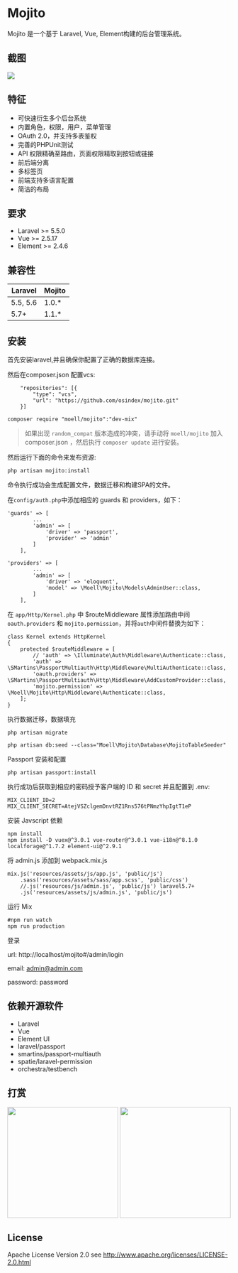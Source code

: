 # Mojito

Mojito 是一个基于 Laravel, Vue, Element构建的后台管理系统。

## 截图

![](http://ww1.sinaimg.cn/large/7a679ca1gy1fvrktohzfaj213x0ieq3j.jpg)

## 特征

* 可快速衍生多个后台系统
* 内置角色，权限，用户，菜单管理
* OAuth 2.0，并支持多表鉴权
* 完善的PHPUnit测试
* API 权限精确至路由，页面权限精取到按钮或链接
* 前后端分离
* 多标签页
* 前端支持多语言配置
* 简洁的布局

## 要求

- Laravel  >= 5.5.0
- Vue >= 2.5.17
- Element >= 2.4.6

## 兼容性

| Laravel  | Mojito |
| -------- | ------ |
| 5.5, 5.6 | 1.0.*  |
| 5.7+      | 1.1.*  |

## 安装

首先安装laravel,并且确保你配置了正确的数据库连接。

然后在composer.json 配置vcs:
```
    "repositories": [{
        "type": "vcs",
        "url": "https://github.com/osindex/mojito.git"
    }]
```
```
composer require "moell/mojito":"dev-mix"
```
> 如果出现 `random_compat` 版本造成的冲突，请手动将 `moell/mojito` 加入 composer.json ，然后执行 `composer update`  进行安装。

然后运行下面的命令来发布资源:

```
php artisan mojito:install
```

命令执行成功会生成配置文件，数据迁移和构建SPA的文件。

在`config/auth.php`中添加相应的 guards 和 providers，如下： 

```
'guards' => [
        ...
        'admin' => [
            'driver' => 'passport',
            'provider' => 'admin'
        ]
    ],

'providers' => [
        ...
        'admin' => [
            'driver' => 'eloquent',
            'model' => \Moell\Mojito\Models\AdminUser::class,
        ]
    ],
```

在 `app/Http/Kernel.php` 中 $routeMiddleware 属性添加路由中间 `oauth.providers` 和 `mojito.permission`，并将`auth`中间件替换为如下：

```
class Kernel extends HttpKernel
{
    protected $routeMiddleware = [
        // 'auth' => \Illuminate\Auth\Middleware\Authenticate::class,
        'auth' => \SMartins\PassportMultiauth\Http\Middleware\MultiAuthenticate::class,
        'oauth.providers' => \SMartins\PassportMultiauth\Http\Middleware\AddCustomProvider::class,
        'mojito.permission' => \Moell\Mojito\Http\Middleware\Authenticate::class,
    ];
}
```

执行数据迁移，数据填充

```
php artisan migrate

php artisan db:seed --class="Moell\Mojito\Database\MojitoTableSeeder"
```

Passport 安装和配置

```
php artisan passport:install
```

执行成功后获取到相应的密码授予客户端的 ID 和 secret 并且配置到 .env:
```
MIX_CLIENT_ID=2
MIX_CLIENT_SECRET=AtejVSZclgemDnvtRZ1Rns576tPNmzYhpIgtT1eP
```

安装 Javscript 依赖

```shell
npm install
npm install -D vuex@^3.0.1 vue-router@^3.0.1 vue-i18n@^8.1.0 localforage@^1.7.2 element-ui@^2.9.1
```

将 admin.js  添加到 webpack.mix.js 

```
mix.js('resources/assets/js/app.js', 'public/js')
    .sass('resources/assets/sass/app.scss', 'public/css')
    //.js('resources/js/admin.js', 'public/js') laravel5.7+
    .js('resources/assets/js/admin.js', 'public/js')
```

运行 Mix

```
#npm run watch
npm run production
```

登录



url: http://localhost/mojito#/admin/login

email: admin@admin.com

password: password

## 依赖开源软件

* Laravel
* Vue
* Element UI
* laravel/passport
* smartins/passport-multiauth
* spatie/laravel-permission
* orchestra/testbench

## 打赏

<p>
  <img src="http://ww1.sinaimg.cn/mw690/7a679ca1ly1fvxrfnvxa4j20dw0dwdic.jpg" width="250" />
  <img src="http://ww1.sinaimg.cn/mw690/7a679ca1ly1fvxrfnr0dhj20dw0dwgp0.jpg" width="250" />
</p>

## License

Apache License Version 2.0 see http://www.apache.org/licenses/LICENSE-2.0.html
